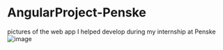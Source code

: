 # AngularProject-Penske
pictures of the web app I helped develop during my internship at Penske
![image](https://github.com/user-attachments/assets/33fcc51b-3376-4493-86a9-2ecd5fd6bb9b)
